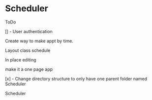 Scheduler
=========
ToDo

[] - User authentication

Create way to make appt by time.

Layout class schedule

In place editing

make it a one page app

[x] - Change directory structure to only have one parent folder named Scheduler




Scheduler
